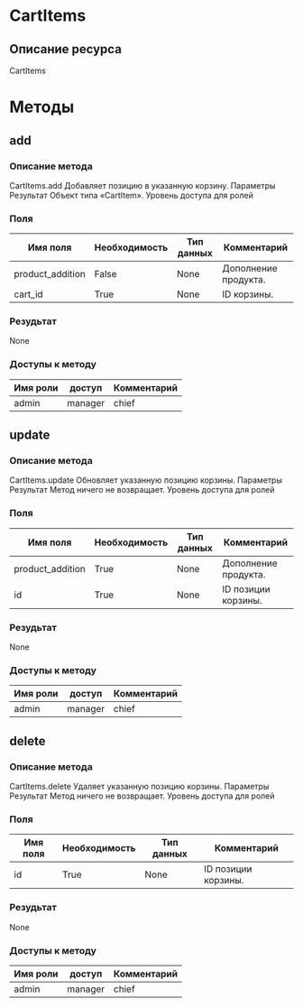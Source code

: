
# CartItems

## Описание ресурса
CartItems

# Методы

## add

### Описание метода
CartItems.add
Добавляет позицию в указанную корзину.
Параметры
Результат
Объект типа «CartItem».
Уровень доступа для ролей


### Поля

| Имя поля | Необходимость | Тип данных | Комментарий |
|---|---|---|---|
|product_addition|False|None|Дополнение продукта.<br/>|
|cart_id|True|None|ID корзины.<br/>|

### Резудьтат
None
### Доступы к методу

| Имя роли | доступ | Комментарий |
|---|---|---|
|admin|manager|chief|chief_partner|operator|admin_partner
## update

### Описание метода
CartItems.update
Обновляет указанную позицию корзины.
Параметры
Результат
Метод ничего не возвращает.
Уровень доступа для ролей



### Поля

| Имя поля | Необходимость | Тип данных | Комментарий |
|---|---|---|---|
|product_addition|True|None|Дополнение продукта.<br/>|
|id|True|None|ID позиции корзины.<br/>|

### Резудьтат
None
### Доступы к методу

| Имя роли | доступ | Комментарий |
|---|---|---|
|admin|manager|chief|chief_partner|operator|admin_partner
## delete

### Описание метода
CartItems.delete
Удаляет указанную позицию корзины.
Параметры
Результат
Метод ничего не возвращает.
Уровень доступа для ролей


### Поля

| Имя поля | Необходимость | Тип данных | Комментарий |
|---|---|---|---|
|id|True|None|ID позиции корзины.<br/>|

### Резудьтат
None
### Доступы к методу

| Имя роли | доступ | Комментарий |
|---|---|---|
|admin|manager|chief|chief_partner|operator|admin_partner